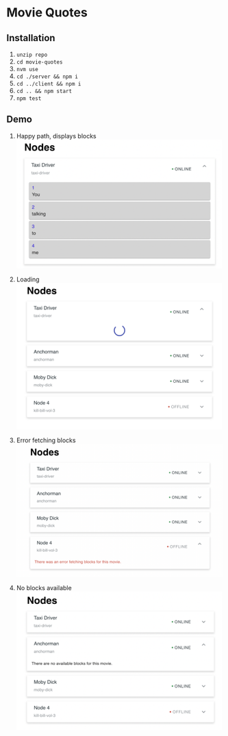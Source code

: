 # Movie Quotes

## Installation

1. `unzip repo`
2. `cd movie-quotes`
3. `nvm use`
4. `cd ./server && npm i`
5. `cd ../client && npm i`
6. `cd .. && npm start`
7. `npm test`

## Demo
1) Happy path, displays blocks
![display blocks](./demo/display-blocks.png)

2) Loading
![loading blocks](./demo/block-loading.png)

3) Error fetching blocks
![error fetching blocks](./demo/block-error.png)

4) No blocks available
![no blocks available](./demo/no-blocks.png)
